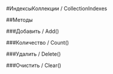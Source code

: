 
#ИндексыКоллекции / CollectionIndexes

##Методы
    
###Добавить / Add()
    
###Количество / Count()
    
###Удалить / Delete()
    
###Очистить / Clear()
    